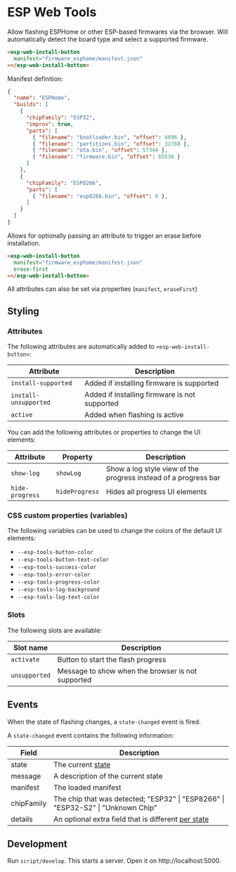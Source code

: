 # ESP Web Tools

Allow flashing ESPHome or other ESP-based firmwares via the browser. Will automatically detect the board type and select a supported firmware.

```html
<esp-web-install-button
  manifest="firmware_esphome/manifest.json"
></esp-web-install-button>
```

Manifest definition:

```json
{
  "name": "ESPHome",
  "builds": [
    {
      "chipFamily": "ESP32",
      "improv": true,
      "parts": [
        { "filename": "bootloader.bin", "offset": 4096 },
        { "filename": "partitions.bin", "offset": 32768 },
        { "filename": "ota.bin", "offset": 57344 },
        { "filename": "firmware.bin", "offset": 65536 }
      ]
    },
    {
      "chipFamily": "ESP8266",
      "parts": [
        { "filename": "esp8266.bin", "offset": 0 },
      ]
    }
  ]
}
```

Allows for optionally passing an attribute to trigger an erase before installation.

```html
<esp-web-install-button
  manifest="firmware_esphome/manifest.json"
  erase-first
></esp-web-install-button>
```

All attributes can also be set via properties (`manifest`, `eraseFirst`)

## Styling

### Attributes

The following attributes are automatically added to `<esp-web-install-button>`:

| Attribute | Description |
| -- | -- |
| `install-supported` | Added if installing firmware is supported
| `install-unsupported` | Added if installing firmware is not supported
| `active` | Added when flashing is active

You can add the following attributes or properties to change the UI elements:

| Attribute | Property | Description |
| -- | -- | -- |
| `show-log` | `showLog` | Show a log style view of the progress instead of a progress bar
| `hide-progress` | `hideProgress` | Hides all progress UI elements

### CSS custom properties (variables)

The following variables can be used to change the colors of the default UI elements:

- `--esp-tools-button-color`
- `--esp-tools-button-text-color`
- `--esp-tools-success-color`
- `--esp-tools-error-color`
- `--esp-tools-progress-color`
- `--esp-tools-log-background`
- `--esp-tools-log-text-color`

### Slots

The following slots are available:

| Slot name | Description |
| -- | -- |
| `activate` | Button to start the flash progress
| `unsupported` | Message to show when the browser is not supported

## Events

When the state of flashing changes, a `state-changed` event is fired.

A `state-changed` event contains the following information:

Field | Description
-- | --
state | The current [state](https://github.com/esphome/esp-web-tools/blob/main/src/const.ts)
message | A description of the current state
manifest | The loaded manifest
chipFamily | The chip that was detected;&nbsp;"ESP32" \| "ESP8266" \| "ESP32-S2" \| "Unknown Chip"
details | An optional extra field that is different [per state](https://github.com/esphome/esp-web-tools/blob/main/src/const.ts)

## Development

Run `script/develop`. This starts a server. Open it on http://localhost:5000.
